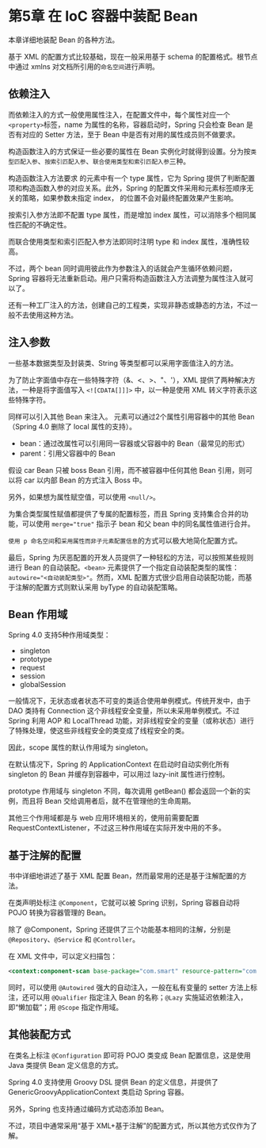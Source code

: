 #   第5章 在 IoC 容器中装配 Bean

本章详细地装配 Bean 的各种方法。

基于 XML 的配置方式比较基础，现在一般采用基于 schema 的配置格式。根节点中通过 xmlns 对文档所引用的`命名空间`进行声明。

##  依赖注入

而依赖注入的方式一般使用属性注入，在配置文件中，每个属性对应一个`<property>`标签，name 为属性的名称，容器启动时，Spring 只会检查 Bean 是否有对应的 Setter 方法，至于 Bean 中是否有对用的属性成员则不做要求。

构造函数注入的方式保证一些必要的属性在 Bean 实例化时就得到设置。分为按`类型匹配入参`、`按索引匹配入参`、`联合使用类型和索引匹配入参`三种。

构造函数注入方法要求 <constructor-arg> 的元素中有一个 type 属性，它为 Spring 提供了判断配置项和构造函数入参的对应关系。此外，Spring 的配置文件采用和元素标签顺序无关的策略，如果参数未指定 index，<constructor-arg> 的位置不会对最终配置效果产生影响。

按索引入参方法即不配置 type 属性，而是增加 index 属性，可以消除多个相同属性匹配的不确定性。

而联合使用类型和索引匹配入参方法即同时注明 type 和 index 属性，准确性较高。

不过，两个 bean 同时调用彼此作为参数注入的话就会产生循环依赖问题，Spring 容器将无法重新启动。用户只需将构造函数注入方法调整为属性注入就可以了。

还有一种工厂注入的方法，创建自己的工程类，实现非静态或静态的方法，不过一般不去使用这种方法。

##  注入参数

一些基本数据类型及封装类、String 等类型都可以采用字面值注入的方法。

为了防止字面值中存在一些特殊字符（&、<、>、"、'），XML 提供了两种解决方法，一种是将字面值写入 `<![CDATA[]]]>` 中，以一种是使用 XML 转义字符表示这些特殊字符。

同样可以引入其他 Bean 来注入。<ref> 元素可以通过2个属性引用容器中的其他 Bean（Spring 4.0 删除了 local 属性的支持）。

*   bean：通过改属性可以引用同一容器或父容器中的 Bean（最常见的形式）
*   parent：引用父容器中的 Bean

假设 car Bean 只被 boss Bean 引用，而不被容器中任何其他 Bean 引用，则可以将 car 以内部 Bean 的方式注入 Boss 中。

另外，如果想为属性赋空值，可以使用 `<null/>`。

为集合类型属性赋值都提供了专属的配置标签，而且 Spring 支持集合合并的功能，可以使用 `merge="true"` 指示子 bean 和父 bean 中的同名属性值进行合并。

`使用 p 命名空间`和`采用属性而非子元素配置信息`的方式可以极大地简化配置方式。

最后，Spring 为厌恶配置的开发人员提供了一种轻松的方法，可以按照某些规则进行 Bean 的自动装配。`<bean>` 元素提供了一个指定自动装配类型的属性：`autowire="<自动装配类型>"`。然而，XML 配置方式很少启用自动装配功能，而基于注解的配置方式则默认采用 byType 的自动装配策略。

##  Bean 作用域

Spring 4.0 支持5种作用域类型：

*   singleton
*   prototype
*   request
*   session
*   globalSession

一般情况下，无状态或者状态不可变的类适合使用单例模式。传统开发中，由于 DAO 类持有 Connection 这个非线程安全变量，所以未采用单例模式。不过 Spring 利用 AOP 和 LocalThread 功能，对非线程安全的变量（或称状态）进行了特殊处理，使这些非线程安全的类变成了线程安全的类。

因此，scope 属性的默认作用域为 singleton。

在默认情况下，Spring 的 ApplicationContext 在启动时自动实例化所有 singleton 的 Bean 并缓存到容器中，可以用过 lazy-init 属性进行控制。

prototype 作用域与 singleton 不同，每次调用 getBean() 都会返回一个新的实例，而且将 Bean 交给调用者后，就不在管理他的生命周期。

其他三个作用域都是与 web 应用环境相关的，使用前需要配置 RequestContextListener，不过这三种作用域在实际开发中用的不多。

##  基于注解的配置

书中详细地讲述了基于 XML 配置 Bean，然而最常用的还是基于注解配置的方法。

在类声明处标注 `@Component`，它就可以被 Spring 识别，Spring 容器自动将 POJO 转换为容器管理的 Bean。

除了 @Component，Spring 还提供了三个功能基本相同的注解，分别是 `@Repository`、`@Service` 和 `@Controller`。

在 XML 文件中，可以定义扫描包：

```xml
<context:conponent-scan base-package="com.smart" resource-pattern="com.smart.anno">
```

同时，可以使用 `@Autowired` 强大的自动注入，一般在私有变量的 setter  方法上标注，还可以用 `@Qualifier` 指定注入 Bean 的名称；`@Lazy` 实施延迟依赖注入，即“懒加载”；用 `@Scope` 指定作用域。

##  其他装配方式

在类名上标注 `@Configuration` 即可将 POJO 类变成 Bean 配置信息，这是使用 Java 类提供 Bean 定义信息的方式。

Spring 4.0 支持使用 Groovy DSL 提供 Bean 的定义信息，并提供了 GenericGroovyApplicationContext 类启动 Spring 容器。

另外，Spring 也支持通过编码方式动态添加 Bean。

不过，项目中通常采用“基于 XML+基于注解”的配置方式，所以其他方式仅作为了解。








